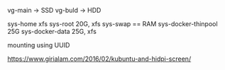 vg-main -> SSD
vg-buld -> HDD

sys-home xfs
sys-root 20G, xfs
sys-swap == RAM
sys-docker-thinpool 25G
sys-docker-data 25G, xfs

mounting using UUID

https://www.girialam.com/2016/02/kubuntu-and-hidpi-screen/
